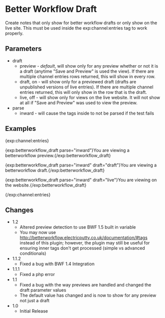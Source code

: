 # Better Workflow Draft #

Create notes that only show for better workflow drafts or only show on the live site.  This must be used inside the exp:channel:entries tag to work properly.

## Parameters

* draft 
	* preview  - _default_, will show only for any preview whether or not it is a draft (anytime "Save and Preview" is used the view).  If there are multiple channel entries rows returned, this will show in every row.
	* draft, on - will show only for a previewed draft (drafts are unpublished versions of live entries).  If there are multiple channel entries returned, this will only show in the row that is the draft.
	* live, off - will show only for views on the live website.  It will not show at all if "Save and Preview" was used to view the preview.
* parse
	* inward - will cause the tags inside to not be parsed if the test fails

## Examples
{exp:channel:entries}

{exp:betterworkflow_draft parse="inward"}You are viewing a betterworkflow preview.{/exp:betterworkflow_draft}

{exp:betterworkflow_draft parse="inward" draft="draft"}You are viewing a betterworkflow draft.{/exp:betterworkflow_draft}

{exp:betterworkflow_draft parse="inward" draft="live"}You are viewing on the website.{/exp:betterworkflow_draft}

{/exp:channel:entries}

## Changes
* 1.2
	* Altered preview detection to use BWF 1.5 built in variable
	* You may now use http://betterworkflow.electricputty.co.uk/documentation/#tags instead of this plugin; however, the plugin may still be useful for ensuring inner tags don't get processed (simple vs advanced conditionals)
* 1.1.2
	* Fixed a bug with BWF 1.4 Integration
* 1.1.1
	* Fixed a php error
* 1.1
	* Fixed a bug with the way previews are handled and changed the draft parameter values
	* The default value has changed and is now to show for any preview not just a draft
* 1.0
	* Initial Release